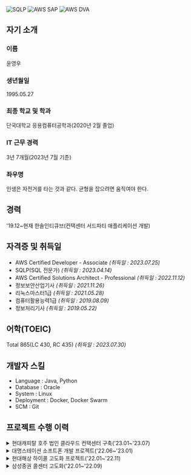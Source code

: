 ![SQLP](https://github.com/Youngwoo-Grit-Yoon/Youngwoo-Grit-Yoon/assets/101490683/6a421ccf-bc7d-4dd8-a356-9974c349f35e)
![AWS SAP](https://github.com/Youngwoo-Grit-Yoon/Youngwoo-Grit-Yoon/assets/101490683/9b34c23b-8fe4-4e8e-8034-ca0202bb2779)
![AWS DVA](https://github.com/Youngwoo-Grit-Yoon/Youngwoo-Grit-Yoon/assets/101490683/5177c496-9b2a-483b-ba35-99fe015db987)
## 자기 소개
### 이름
윤영우
### 생년월일
1995.05.27
### 최종 학교 및 학과
단국대학교 응용컴퓨터공학과(2020년 2월 졸업)
### IT 근무 경력
3년 7개월(2023년 7월 기준)
### 좌우명
인생은 자전거를 타는 것과 같다. 균형을 잡으려면 움직여야 한다.
## 경력
'19.12~현재 한솔인티큐브(컨택센터 서드파티 애플리케이션 개발)
## 자격증 및 취득일
- AWS Certified Developer - Associate  *(취득일 : 2023.07.25)*
- SQLP(SQL 전문가)  *(취득일 : 2023.04.14)*
- AWS Certified Solutions Architect - Professional  *(취득일 : 2022.11.12)*
- 정보보안산업기사  *(취득일 : 2021.11.26)*
- 리눅스마스터1급  *(취득일 : 2021.05.28)*
- 컴퓨터활용능력1급  *(취득일 : 2019.08.09)*
- 정보처리기사  *(취득일 : 2019.05.22)*
## 어학(TOEIC)
Total 865(LC 430, RC 435)  *(취득일 : 2023.07.30)*
## 개발자 스킬
- Language : Java, Python
- Database : Oracle
- System : Linux
- Deployment : Docker, Docker Swarm
- SCM : Git
## 프로젝트 수행 이력
<details>
  <summary>현대캐피탈 호주 법인 클라우드 컨택센터 구축('23.01~'23.07)</summary>

  #### 소속
  한솔인티큐브
  #### 고객사
  현대캐피탈
  #### 수행 기간
  '23.01~'23.07
  #### 사용 언어 및 프레임워크
  - JAVA
  - Spring Boot
  - Jetty
  #### OS 및 기타
  - Linux
  - Docker
  #### 역할
  애플리케이션 개발
  #### 개발 항목
  - Genesys Cloud Softphone Gateway
</details>
<details>
  <summary>대명스테이션 소프트폰 개발 프로젝트('22.06~'23.01)</summary>

  #### 소속
  한솔인티큐브
  #### 고객사
  대명스테이션
  #### 수행 기간
  '22.06~'23.01
  #### 사용 언어 및 프레임워크
  - JAVA
  - Spring Boot
  - Jetty
  #### OS 및 기타
  - Linux
  #### 역할
  애플리케이션 개발, 배포, 테스트, 유지보수
  #### 개발 항목
  - Genesys Engage Softphone Gateway
</details>
<details>
  <summary>현대해상 하이콜 고도화 프로젝트('22.01~'22.11)</summary>

  #### 소속
  한솔인티큐브
  #### 고객사
  현대해상
  #### 수행 기간
  '22.01~'22.11
  #### 사용 언어 및 프레임워크
  - JAVA
  - Spring Boot
  #### OS 및 기타
  - Linux
  - Oracle
  #### 역할
  애플리케이션 개발, 배포, 테스트, 유지보수
  #### 개발 항목
  - 실시간 통계 게이트웨이
  - CAGENT 통계 데몬
  - CSKILL 통계 데몬
  - UCID 업데이트 데몬
</details>
<details>
  <summary>삼성증권 콜센터 고도화('22.01~'22.09)</summary>

  #### 소속
  한솔인티큐브
  #### 고객사
  삼성증권
  #### 수행 기간
  '22.01~'22.09
  #### 사용 언어 및 프레임워크
  - Python
  - JAVA
  - Flask
  - Spring Boot
  #### OS 및 기타
  - Linux
  - Docker
  #### 역할
  애플리케이션 개발, 배포, 테스트, 유지보수
  #### 개발 항목
  - Info/AgentPush 게이트웨이
  - 내선 모니터링 데몬
</details>
